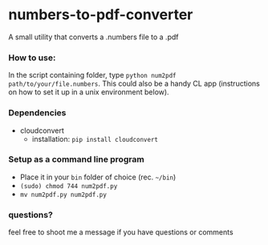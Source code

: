 # numbers-to-pdf-converter 
A small utility that converts a .numbers file to a .pdf
### How to use:
In the script containing folder, type `python num2pdf path/to/your/file.numbers`. 
This could also be a handy CL app (instructions on how to set it up in a unix environment below).
### Dependencies
- cloudconvert
    - installation: `pip install cloudconvert`
### Setup as a command line program
- Place it in your `bin` folder of choice (rec. `~/bin`)
- `(sudo) chmod 744 num2pdf.py`
- `mv num2pdf.py num2pdf.py`

### questions?
feel free to shoot me a message if you have questions or comments

